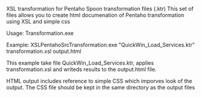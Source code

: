 XSL transformation for Pentaho Spoon transformation files (.ktr) This set of files allows you to create html documenation of Pentaho transformation using XSL and simple css

Usage: Transformation.exe

Example: XSLPentahoSrcTransformation.exe "QuickWin_Load_Services.ktr" transformation.xsl output.html

This example take file QuickWin_Load_Services.ktr, applies transformation.xsl and writeds results to the output.html file.

HTML output includes reference to simple CSS which imporves look of the output. The CSS file should be kept in the same directory as the output files
